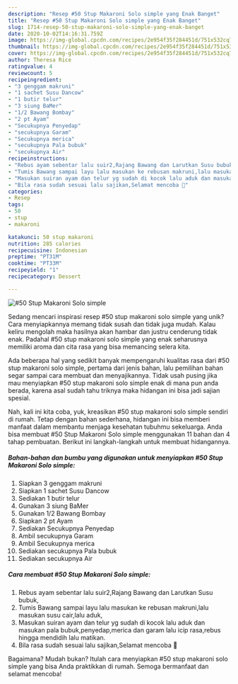 ```yaml
---
description: "Resep #50 Stup Makaroni Solo simple yang Enak Banget"
title: "Resep #50 Stup Makaroni Solo simple yang Enak Banget"
slug: 1714-resep-50-stup-makaroni-solo-simple-yang-enak-banget
date: 2020-10-02T14:16:31.759Z
image: https://img-global.cpcdn.com/recipes/2e954f35f284451d/751x532cq70/50-stup-makaroni-solo-simple-foto-resep-utama.jpg
thumbnail: https://img-global.cpcdn.com/recipes/2e954f35f284451d/751x532cq70/50-stup-makaroni-solo-simple-foto-resep-utama.jpg
cover: https://img-global.cpcdn.com/recipes/2e954f35f284451d/751x532cq70/50-stup-makaroni-solo-simple-foto-resep-utama.jpg
author: Theresa Rice
ratingvalue: 4
reviewcount: 5
recipeingredient:
- "3 genggam makruni"
- "1 sachet Susu Dancow"
- "1 butir telur"
- "3 siung BaMer"
- "1/2 Bawang Bombay"
- "2 pt Ayam"
- "Secukupnya Penyedap"
- "secukupnya Garam"
- "Secukupnya merica"
- "secukupnya Pala bubuk"
- "secukupnya Air"
recipeinstructions:
- "Rebus ayam sebentar lalu suir2,Rajang Bawang dan Larutkan Susu bubuk,"
- "Tumis Bawang sampai layu lalu masukan ke rebusan makruni,lalu masukan susu cair,lalu aduk,"
- "Masukan suiran ayam dan telur yg sudah di kocok lalu aduk dan masukan pala bubuk,penyedap,merica dan garam lalu icip rasa,rebus hingga mendidih lalu matikan."
- "Bila rasa sudah sesuai lalu sajikan,Selamat mencoba 🤗"
categories:
- Resep
tags:
- 50
- stup
- makaroni

katakunci: 50 stup makaroni 
nutrition: 285 calories
recipecuisine: Indonesian
preptime: "PT31M"
cooktime: "PT33M"
recipeyield: "1"
recipecategory: Dessert

---
```



![#50 Stup Makaroni Solo simple](https://img-global.cpcdn.com/recipes/2e954f35f284451d/751x532cq70/50-stup-makaroni-solo-simple-foto-resep-utama.jpg)

Sedang mencari inspirasi resep #50 stup makaroni solo simple yang unik? Cara menyiapkannya memang tidak susah dan tidak juga mudah. Kalau keliru mengolah maka hasilnya akan hambar dan justru cenderung tidak enak. Padahal #50 stup makaroni solo simple yang enak seharusnya memiliki aroma dan cita rasa yang bisa memancing selera kita.



Ada beberapa hal yang sedikit banyak mempengaruhi kualitas rasa dari #50 stup makaroni solo simple, pertama dari jenis bahan, lalu pemilihan bahan segar sampai cara membuat dan menyajikannya. Tidak usah pusing jika mau menyiapkan #50 stup makaroni solo simple enak di mana pun anda berada, karena asal sudah tahu triknya maka hidangan ini bisa jadi sajian spesial.


Nah, kali ini kita coba, yuk, kreasikan #50 stup makaroni solo simple sendiri di rumah. Tetap dengan bahan sederhana, hidangan ini bisa memberi manfaat dalam membantu menjaga kesehatan tubuhmu sekeluarga. Anda bisa membuat #50 Stup Makaroni Solo simple menggunakan 11 bahan dan 4 tahap pembuatan. Berikut ini langkah-langkah untuk membuat hidangannya.

<!--inarticleads1-->

##### Bahan-bahan dan bumbu yang digunakan untuk menyiapkan #50 Stup Makaroni Solo simple:

1. Siapkan 3 genggam makruni
1. Siapkan 1 sachet Susu Dancow
1. Sediakan 1 butir telur
1. Gunakan 3 siung BaMer
1. Gunakan 1/2 Bawang Bombay
1. Siapkan 2 pt Ayam
1. Sediakan Secukupnya Penyedap
1. Ambil secukupnya Garam
1. Ambil Secukupnya merica
1. Sediakan secukupnya Pala bubuk
1. Sediakan secukupnya Air




<!--inarticleads2-->

##### Cara membuat #50 Stup Makaroni Solo simple:

1. Rebus ayam sebentar lalu suir2,Rajang Bawang dan Larutkan Susu bubuk,
1. Tumis Bawang sampai layu lalu masukan ke rebusan makruni,lalu masukan susu cair,lalu aduk,
1. Masukan suiran ayam dan telur yg sudah di kocok lalu aduk dan masukan pala bubuk,penyedap,merica dan garam lalu icip rasa,rebus hingga mendidih lalu matikan.
1. Bila rasa sudah sesuai lalu sajikan,Selamat mencoba 🤗




Bagaimana? Mudah bukan? Itulah cara menyiapkan #50 stup makaroni solo simple yang bisa Anda praktikkan di rumah. Semoga bermanfaat dan selamat mencoba!

